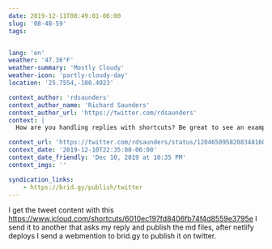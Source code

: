 ```yaml
---
date: 2019-12-11T08:49:01-06:00
slug: '08-48-59'
tags:


lang: 'en'
weather: '47.36°F'
weather-summary: 'Mostly Cloudy'
weather-icon: 'partly-cloudy-day'
location: '25.7554,-100.4023'

context_author: 'rdsaunders'
context_author_name: 'Richard Saunders'
context_author_url: 'https://twitter.com/rdsaunders'
context: |
  How are you handling replies with shortcuts? Be great to see an example.

context_url: 'https://twitter.com/rdsaunders/status/1204650958208348160?s=12'
context_date: '2019-12-10T22:35:00-06:00'
context_date_friendly: 'Dec 10, 2019 at 10:35 PM'
context_imgs: ''

syndication_links:
    - https://brid.gy/publish/twitter
---
```

I get the tweet content with this https://www.icloud.com/shortcuts/6010ec197fd8406fb74f4d8559e3795e I send it to another that asks my reply and publish the md files, after netlify deploys I send a webmention to brid.gy to publish it on twitter.